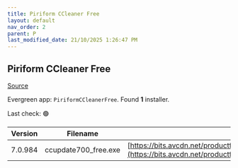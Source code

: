 ```yaml
---
title: Piriform CCleaner Free
layout: default
nav_order: 2
parent: P
last_modified_date: 21/10/2025 1:26:47 PM
---
```


## Piriform CCleaner Free

[Source](https://www.ccleaner.com/ccleaner)

Evergreen app: `PiriformCCleanerFree`. Found **1** installer.

Last check: 🟢

| Version | Filename             | URI                                                                                                                                                                                                                                  |
| ------- | -------------------- | ------------------------------------------------------------------------------------------------------------------------------------------------------------------------------------------------------------------------------------ |
| 7.0.984 | ccupdate700_free.exe | [https://bits.avcdn.net/productfamily_CCLEANER/insttype_FREE/platform_WIN_PIR/installertype_ONLINE/build_RELEASE/](https://bits.avcdn.net/productfamily_CCLEANER/insttype_FREE/platform_WIN_PIR/installertype_ONLINE/build_RELEASE/) |
